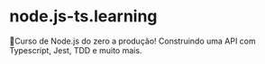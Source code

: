 # node.js-ts.learning
🚀Curso de Node.js do zero a produção! Construindo uma API com Typescript, Jest, TDD e muito mais.
